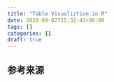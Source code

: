```yaml
---
title: "Table Visualiztion in R"
date: 2020-09-02T15:32:43+08:00
tags: []
categories: []
draft: true
---
```




<!-- more -->

## 参考来源

